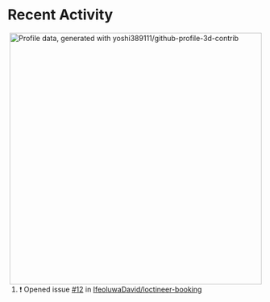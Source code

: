 # Recent Activity

<!-- Summary card -->
<img
  align="right"
  width="500"
  alt="Profile data, generated with yoshi389111/github-profile-3d-contrib"
  src="https://raw.githubusercontent.com/galaxydeve/galaxydeve/master/profile-3d-contrib/profile-gitblock.svg"
/>

<!--START_SECTION:activity-->
1. ❗️ Opened issue [#12](https://github.com/IfeoluwaDavid/loctineer-booking/issues/12) in [IfeoluwaDavid/loctineer-booking](https://github.com/IfeoluwaDavid/loctineer-booking)
<!--END_SECTION:activity-->
